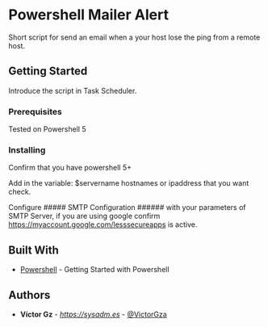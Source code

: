 # Powershell Mailer Alert

Short script for send an email when a your host lose the ping from a remote host.

## Getting Started

Introduce the script in Task Scheduler.

### Prerequisites

Tested on Powershell 5

### Installing

Confirm that you have powershell 5+

Add in the variable: $servername hostnames or ipaddress that you want check.

Configure ##### SMTP Configuration ###### with your parameters of SMTP Server, if you are using google confirm https://myaccount.google.com/lesssecureapps is active.

## Built With

* [Powershell](https://docs.microsoft.com/en-us/powershell/scripting/getting-started/getting-started-with-windows-powershell?view=powershell-5.1) - Getting Started with Powershell

## Authors

* **Víctor Gz** - *https://sysadm.es* - [@VictorGza](https://gitlab.com/VictorGza)


